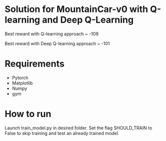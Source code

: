 # Solution for MountainCar-v0 with Q-learning and Deep Q-Learning

Best reward with Q-learning approach ~ -109

Best reward with Deep Q-learning approach ~ -101

# Requirements
* Pytorch
* Matplotlib
* Numpy
* gym

# How to run
Launch train_model.py in desired folder. Set the flag SHOULD_TRAIN to False to skip training and test an already trained model.
